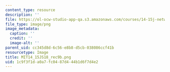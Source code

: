 ```yaml
---
content_type: resource
description: ''
file: https://ol-ocw-studio-app-qa.s3.amazonaws.com/courses/14-15j-networks-spring-2018/1c9f3f1da0a7fc0487d444b1d6f7d4e2_MIT14_15JS18_rec9b.png
file_type: image/png
image_metadata:
  caption: ''
  credit: ''
  image-alt: ''
parent_uid: cc345d8d-6c56-e8b8-d5cb-038086ccf41b
resourcetype: Image
title: MIT14_15JS18_rec9b.png
uid: 1c9f3f1d-a0a7-fc04-87d4-44b1d6f7d4e2
---
```


